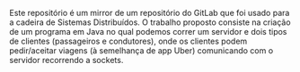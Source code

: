 Este repositório é um mirror de um repositório do GitLab que foi usado para a cadeira de Sistemas Distribuídos.
O trabalho proposto consiste na criação de um programa em Java no qual podemos correr um servidor e dois tipos de clientes (passageiros e condutores), onde os clientes podem pedir/aceitar viagens (à semelhança de app Uber) comunicando com o servidor recorrendo a sockets.
